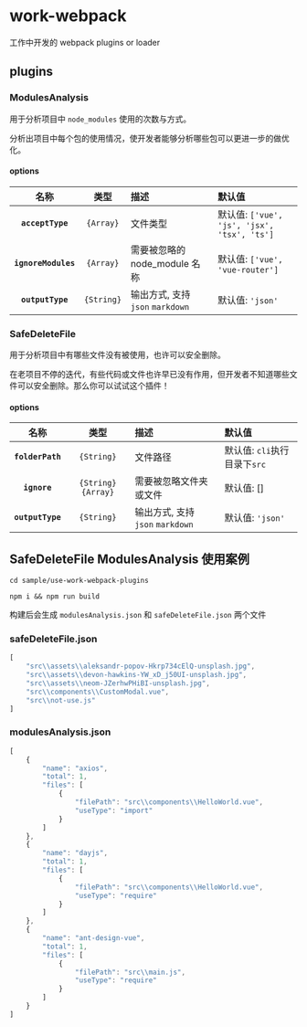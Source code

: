 # work-webpack

工作中开发的 webpack plugins or loader

## plugins

### ModulesAnalysis

用于分析项目中 `node_modules` 使用的次数与方式。

分析出项目中每个包的使用情况，使开发者能够分析哪些包可以更进一步的做优化。

#### options

|名称|类型|描述|默认值|
|:--:|:--:|:----------|:----------|
|**`acceptType`**|`{Array}`| 文件类型| 默认值: `['vue', 'js', 'jsx', 'tsx', 'ts']` |
|**`ignoreModules`**|`{Array}`|需要被忽略的 node_module 名称| 默认值: `['vue', 'vue-router']`|
|**`outputType`**|`{String}`|输出方式, 支持 `json` `markdown` | 默认值: `'json'`|



### SafeDeleteFile

用于分析项目中有哪些文件没有被使用，也许可以安全删除。

在老项目不停的迭代，有些代码或文件也许早已没有作用，但开发者不知道哪些文件可以安全删除。那么你可以试试这个插件！

#### options
|名称|类型|描述|默认值|
|:--:|:--:|:----------|:----------|
|**`folderPath`**|`{String}`|文件路径|默认值: `cli`执行目录下`src` |
|**`ignore`**|`{String}` `{Array}`|需要被忽略文件夹或文件| 默认值: []|
|**`outputType`**|`{String}`|输出方式, 支持 `json` `markdown` | 默认值: `'json'`|

## SafeDeleteFile ModulesAnalysis 使用案例

```
cd sample/use-work-webpack-plugins

npm i && npm run build

```

构建后会生成 `modulesAnalysis.json` 和 `safeDeleteFile.json` 两个文件

### safeDeleteFile.json

```js
[
    "src\\assets\\aleksandr-popov-Hkrp734cElQ-unsplash.jpg",
    "src\\assets\\devon-hawkins-YW_xD_j50UI-unsplash.jpg",
    "src\\assets\\neom-JZerhwPHiBI-unsplash.jpg",
    "src\\components\\CustomModal.vue",
    "src\\not-use.js"
]
```
### modulesAnalysis.json
```js
[
    {
        "name": "axios",
        "total": 1,
        "files": [
            {
                "filePath": "src\\components\\HelloWorld.vue",
                "useType": "import"
            }
        ]
    },
    {
        "name": "dayjs",
        "total": 1,
        "files": [
            {
                "filePath": "src\\components\\HelloWorld.vue",
                "useType": "require"
            }
        ]
    },
    {
        "name": "ant-design-vue",
        "total": 1,
        "files": [
            {
                "filePath": "src\\main.js",
                "useType": "require"
            }
        ]
    }
]
```

